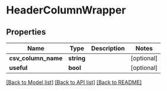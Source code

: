 # HeaderColumnWrapper

## Properties
Name | Type | Description | Notes
------------ | ------------- | ------------- | -------------
**csv_column_name** | **string** |  | [optional] 
**useful** | **bool** |  | [optional] 

[[Back to Model list]](../README.md#documentation-for-models) [[Back to API list]](../README.md#documentation-for-api-endpoints) [[Back to README]](../README.md)


